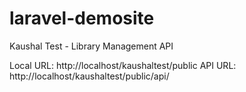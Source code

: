 # laravel-demosite
Kaushal Test - Library Management API

Local URL: http://localhost/kaushaltest/public
API URL: http://localhost/kaushaltest/public/api/




